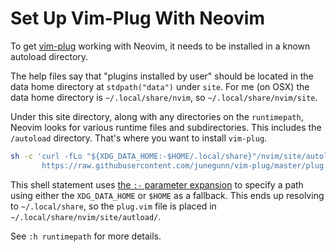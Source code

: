 # Set Up Vim-Plug With Neovim

To get [vim-plug](https://github.com/junegunn/vim-plug) working with Neovim, it needs to be installed in a known autoload directory.

The help files say that "plugins installed by user" should be located in the data home directory at `stdpath("data")` under `site`. For me (on OSX) the data home directory is `~/.local/share/nvim`, so `~/.local/share/nvim/site`.

Under this site directory, along with any directories on the `runtimepath`, Neovim looks for various runtime files and subdirectories. This includes the `/autoload` directory. That's where you want to install `vim-plug`.

```bash
sh -c 'curl -fLo "${XDG_DATA_HOME:-$HOME/.local/share}"/nvim/site/autoload/plug.vim --create-dirs \
       https://raw.githubusercontent.com/junegunn/vim-plug/master/plug.vim'
```

This shell statement uses [the `:-` parameter expansion](../../os/unix/variables/provide-a-fallback-value-for-unset-parameter.md) to specify a path using either the `XDG_DATA_HOME` or `$HOME` as a fallback. This ends up resolving to `~/.local/share`, so the `plug.vim` file is placed in `~/.local/share/nvim/site/autload/`.

See `:h runtimepath` for more details.
